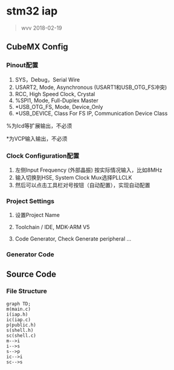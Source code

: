 # stm32 iap

> wvv 2018-02-19

## CubeMX Config

### Pinout配置

1. SYS，Debug，Serial Wire
2. USART2, Mode, Asynchronous (USART1和USB_OTG_FS冲突)
3. RCC, High Speed Clock, Crystal
4. %SPI1, Mode,  Full-Duplex Master
5. *USB_OTG_FS, Mode, Device_Only
6. *USB_DEVICE, Class For FS IP, Communication Device Class

%为lcd等扩展输出，不必须

*为VCP输入输出，不必须

### Clock Configuration配置

1. 左侧Input Frequency (外部晶振) 按实际情况输入，比如8MHz
2. 输入切换到HSE, System Clock Mux选择PLLCLK
3. 然后可以点击工具栏对号按钮（自动配置），实现自动配置

### Project Settings

1. 设置Project Name

2. Toolchain / IDE, MDK-ARM V5

3. Code Generator,  Check Generate peripheral ...

### Generator Code

## Source Code

### File Structure

```mermaid
graph TD;
m(main.c)
i(iap.h)
ic(iap.c)
p(public.h)
s(shell.h)
sc(shell.c)
m-->i
i-->s
s-->p
ic-->i
sc-->s

```

